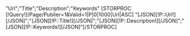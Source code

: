 "Url";"Title";"Description";"Keywords"
[STORPROC [!Query!]/Page/Publier=1&Valid=1|P|0|1000|Url|ASC]
"[JSON][!P::Url!][/JSON]";"[JSON][!P::Title!][/JSON]";"[JSON][!P::Description!][/JSON]";"[JSON][!P::Keywords!][/JSON]"[/STORPROC]